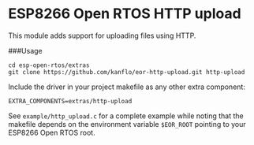 # ESP8266 Open RTOS HTTP upload

This module adds support for uploading files using HTTP.

###Usage

```
cd esp-open-rtos/extras
git clone https://github.com/kanflo/eor-http-upload.git http-upload
```

Include the driver in your project makefile as any other extra component:

```
EXTRA_COMPONENTS=extras/http-upload
```

See ```example/http_upload.c``` for a complete example while noting that the makefile depends on the environment variable ```$EOR_ROOT``` pointing to your ESP8266 Open RTOS root.
